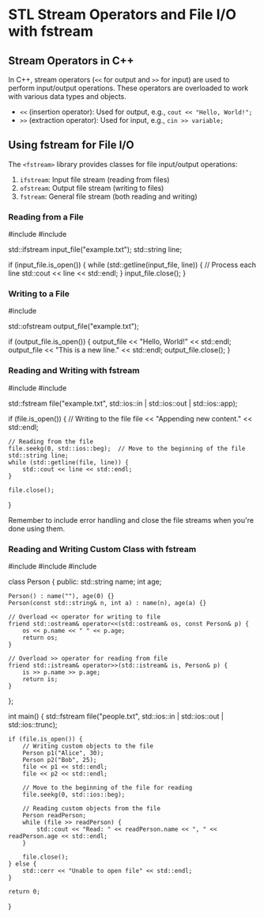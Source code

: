 
# STL Stream Operators and File I/O with fstream

## Stream Operators in C++

In C++, stream operators (`<<` for output and `>>` for input) are used to perform input/output operations. These operators are overloaded to work with various data types and objects.

- `<<` (insertion operator): Used for output, e.g., `cout << "Hello, World!";`
- `>>` (extraction operator): Used for input, e.g., `cin >> variable;`

## Using fstream for File I/O

The `<fstream>` library provides classes for file input/output operations:

1. `ifstream`: Input file stream (reading from files)
2. `ofstream`: Output file stream (writing to files)
3. `fstream`: General file stream (both reading and writing)

### Reading from a File


#include <fstream>
#include <string>

std::ifstream input_file("example.txt");
std::string line;

if (input_file.is_open()) {
    while (std::getline(input_file, line)) {
        // Process each line
        std::cout << line << std::endl;
    }
    input_file.close();
}


### Writing to a File


#include <fstream>

std::ofstream output_file("example.txt");

if (output_file.is_open()) {
    output_file << "Hello, World!" << std::endl;
    output_file << "This is a new line." << std::endl;
    output_file.close();
}


### Reading and Writing with fstream


#include <fstream>
#include <string>

std::fstream file("example.txt", std::ios::in | std::ios::out | std::ios::app);

if (file.is_open()) {
    // Writing to the file
    file << "Appending new content." << std::endl;

    // Reading from the file
    file.seekg(0, std::ios::beg);  // Move to the beginning of the file
    std::string line;
    while (std::getline(file, line)) {
        std::cout << line << std::endl;
    }

    file.close();
}


Remember to include error handling and close the file streams when you're done using them.


### Reading and Writing Custom Class with fstream

#include <fstream>
#include <iostream>
#include <string>

class Person {
public:
    std::string name;
    int age;

    Person() : name(""), age(0) {}
    Person(const std::string& n, int a) : name(n), age(a) {}

    // Overload << operator for writing to file
    friend std::ostream& operator<<(std::ostream& os, const Person& p) {
        os << p.name << " " << p.age;
        return os;
    }

    // Overload >> operator for reading from file
    friend std::istream& operator>>(std::istream& is, Person& p) {
        is >> p.name >> p.age;
        return is;
    }
};

int main() {
    std::fstream file("people.txt", std::ios::in | std::ios::out | std::ios::trunc);

    if (file.is_open()) {
        // Writing custom objects to the file
        Person p1("Alice", 30);
        Person p2("Bob", 25);
        file << p1 << std::endl;
        file << p2 << std::endl;

        // Move to the beginning of the file for reading
        file.seekg(0, std::ios::beg);

        // Reading custom objects from the file
        Person readPerson;
        while (file >> readPerson) {
            std::cout << "Read: " << readPerson.name << ", " << readPerson.age << std::endl;
        }

        file.close();
    } else {
        std::cerr << "Unable to open file" << std::endl;
    }

    return 0;
}
